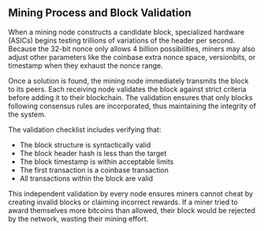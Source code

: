 ## Mining Process and Block Validation

When a mining node constructs a candidate block, specialized hardware (ASICs) begins testing trillions of variations of the header per second. Because the 32-bit nonce only allows 4 billion possibilities, miners may also adjust other parameters like the coinbase extra nonce space, versionbits, or timestamp when they exhaust the nonce range.

Once a solution is found, the mining node immediately transmits the block to its peers. Each receiving node validates the block against strict criteria before adding it to their blockchain. The validation ensures that only blocks following consensus rules are incorporated, thus maintaining the integrity of the system.

The validation checklist includes verifying that:
- The block structure is syntactically valid
- The block header hash is less than the target
- The block timestamp is within acceptable limits
- The first transaction is a coinbase transaction
- All transactions within the block are valid

This independent validation by every node ensures miners cannot cheat by creating invalid blocks or claiming incorrect rewards. If a miner tried to award themselves more bitcoins than allowed, their block would be rejected by the network, wasting their mining effort.